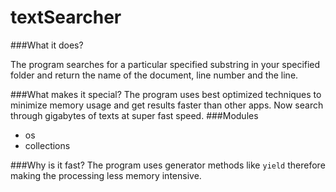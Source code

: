 # textSearcher


###What it does?
                
The program searches for a particular specified substring in your specified folder and return the name of the document, line number and the line.

###What makes it special?
The program uses best optimized techniques to minimize memory usage and get results faster than other apps. Now search through gigabytes of texts at super fast speed.
###Modules
* os
* collections

###Why is it fast?
The program uses generator methods like `yield` therefore making the processing less memory intensive. 